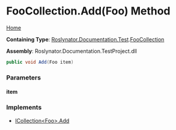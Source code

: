 <a name="_Top"></a>

# FooCollection\.Add\(Foo\) Method

[Home](../../../../../README.md#_Top)

**Containing Type**: [Roslynator.Documentation.Test](../../README.md#_Top)\.[FooCollection](../README.md#_Top)

**Assembly**: Roslynator\.Documentation\.TestProject\.dll

```csharp
public void Add(Foo item)
```

### Parameters

#### item

### Implements

* [ICollection\<Foo>.Add](https://docs.microsoft.com/en-us/dotnet/api/system.collections.generic.icollection-1.add)
